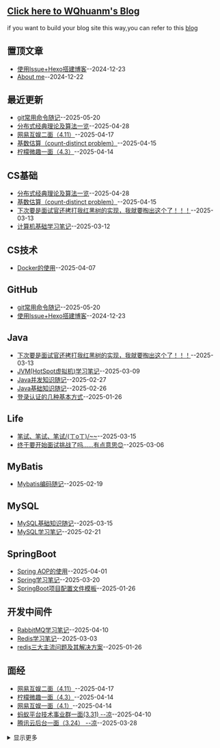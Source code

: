 ## [Click here to WQhuanm's Blog](https://wqhuanm.github.io/Issue_Blog/)
if you want to build your blog site this way,you can refer to this [blog](https://wqhuanm.github.io/Issue_Blog/2024/12/22/2_%22%E8%AE%A9%E5%86%99blog%E7%9A%84%E4%BA%BA%E4%B8%93%E6%B3%A8%E4%BA%8Eblog%EF%BC%8C%E5%AE%9E%E7%8E%B0%E5%85%A8%E8%87%AA%E5%8A%A8issue_blog%EF%BC%8Cuse%EF%BC%9AIssue.+.Hexo.+.Github.Action%22/)

## 置顶文章
- [使用Issue+Hexo搭建博客](https://github.com/WQhuanm/Issue_Blog/issues/2)--2024-12-23
- [About me](https://github.com/WQhuanm/Issue_Blog/issues/1)--2024-12-22
## 最近更新
- [git常用命令随记](https://github.com/WQhuanm/Issue_Blog/issues/34)--2025-05-20
- [分布式经典理论及算法一览](https://github.com/WQhuanm/Issue_Blog/issues/33)--2025-04-28
- [网易互娱二面（4.11）](https://github.com/WQhuanm/Issue_Blog/issues/32)--2025-04-17
- [基数估算（count-distinct problem）](https://github.com/WQhuanm/Issue_Blog/issues/31)--2025-04-15
- [柠檬微趣一面（4.3）](https://github.com/WQhuanm/Issue_Blog/issues/30)--2025-04-14
## CS基础
- [分布式经典理论及算法一览](https://github.com/WQhuanm/Issue_Blog/issues/33)--2025-04-28
- [基数估算（count-distinct problem）](https://github.com/WQhuanm/Issue_Blog/issues/31)--2025-04-15
- [下次要是面试官还拷打我红黑树的实现，我就要掏出这个了！！！](https://github.com/WQhuanm/Issue_Blog/issues/15)--2025-03-13
- [计算机基础学习笔记](https://github.com/WQhuanm/Issue_Blog/issues/14)--2025-03-12
## CS技术
- [Docker的使用](https://github.com/WQhuanm/Issue_Blog/issues/26)--2025-04-07
## GitHub
- [git常用命令随记](https://github.com/WQhuanm/Issue_Blog/issues/34)--2025-05-20
- [使用Issue+Hexo搭建博客](https://github.com/WQhuanm/Issue_Blog/issues/2)--2024-12-23
## Java
- [下次要是面试官还拷打我红黑树的实现，我就要掏出这个了！！！](https://github.com/WQhuanm/Issue_Blog/issues/15)--2025-03-13
- [JVM(HotSpot虚拟机)学习笔记](https://github.com/WQhuanm/Issue_Blog/issues/12)--2025-03-09
- [Java并发知识随记](https://github.com/WQhuanm/Issue_Blog/issues/9)--2025-02-27
- [Java基础知识随记](https://github.com/WQhuanm/Issue_Blog/issues/8)--2025-02-26
- [登录认证的几种基本方式](https://github.com/WQhuanm/Issue_Blog/issues/3)--2025-01-26
## Life
- [笔试、笔试、笔试/(ㄒoㄒ)/~~](https://github.com/WQhuanm/Issue_Blog/issues/17)--2025-03-15
- [终于要开始面试挑战了吗......有点意思😊](https://github.com/WQhuanm/Issue_Blog/issues/11)--2025-03-06
## MyBatis
- [Mybatis编码随记](https://github.com/WQhuanm/Issue_Blog/issues/6)--2025-02-19
## MySQL
- [MySQL基础知识随记](https://github.com/WQhuanm/Issue_Blog/issues/18)--2025-03-15
- [MySQL学习笔记](https://github.com/WQhuanm/Issue_Blog/issues/7)--2025-02-21
## SpringBoot
- [Spring AOP的使用](https://github.com/WQhuanm/Issue_Blog/issues/25)--2025-04-01
- [Spring学习笔记](https://github.com/WQhuanm/Issue_Blog/issues/21)--2025-03-20
- [SpringBoot项目配置文件模板](https://github.com/WQhuanm/Issue_Blog/issues/5)--2025-01-26
## 开发中间件
- [RabbitMQ学习笔记](https://github.com/WQhuanm/Issue_Blog/issues/27)--2025-04-10
- [Redis学习笔记](https://github.com/WQhuanm/Issue_Blog/issues/10)--2025-03-03
- [redis三大主流问题及其解决方案](https://github.com/WQhuanm/Issue_Blog/issues/4)--2025-01-26
## 面经
- [网易互娱二面（4.11）](https://github.com/WQhuanm/Issue_Blog/issues/32)--2025-04-17
- [柠檬微趣一面（4.3）](https://github.com/WQhuanm/Issue_Blog/issues/30)--2025-04-14
- [网易互娱一面（4.1）](https://github.com/WQhuanm/Issue_Blog/issues/29)--2025-04-14
- [蚂蚁平台技术事业群一面(3.31) --凉](https://github.com/WQhuanm/Issue_Blog/issues/28)--2025-04-10
- [腾讯云后台一面（3.24）  --凉](https://github.com/WQhuanm/Issue_Blog/issues/24)--2025-03-28
<details><summary>显示更多</summary>

- [网易雷火一面（3.21）](https://github.com/WQhuanm/Issue_Blog/issues/23)--2025-03-26
- [百度电话一面（3.21） --凉](https://github.com/WQhuanm/Issue_Blog/issues/22)--2025-03-26
- [菜鸟电话面（3.13）](https://github.com/WQhuanm/Issue_Blog/issues/20)--2025-03-15
- [恒生电子一面（3.13）](https://github.com/WQhuanm/Issue_Blog/issues/19)--2025-03-15
- [字节国际电商一面(3.12)  --凉](https://github.com/WQhuanm/Issue_Blog/issues/16)--2025-03-14
- [杭州视言一面（3.11）](https://github.com/WQhuanm/Issue_Blog/issues/13)--2025-03-11
</details>

